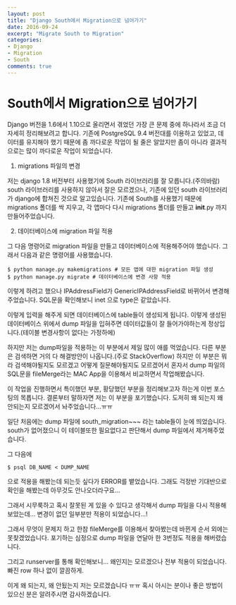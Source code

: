 ```yaml
---
layout: post
title: "Django South에서 Migration으로 넘어가기"   
date: 2016-09-24
excerpt: "Migrate South to Migration"
categories:
- Django
- Migration
- South
comments: true
---
```


South에서 Migration으로 넘어가기
=====

Django 버전을 1.6에서 1.10으로 올리면서 겪었던 가장 큰 문제 중에 하나라서 조금 더 자세히 정리해보려고 합니다.
기존에 PostgreSQL 9.4 버전대를 이용하고 있었고, 데이터를 유지해야 했기 때문에 좀 까다로운 작업이 될 줄은 알았지만 좀이 아니라 결과적으로는 많이 까다로운 작업이 되었습니다.

1. migrations 파일의 변경

저는 django 1.8 버전부터 사용했기에 South 라이브러리를 잘 모릅니다.(주의바람)
south 라이브러리를 사용하지 않아서 잘은 모르겠으나, 기존에 있던 south 라이브러리가 django에 합쳐진 것으로 알고있습니다.
기존에 South를 사용했기 때문에 migrations 폴더를 싹 지우고, 각 앱마다 다시 migrations 폴더를 만들고 __init__.py 까지 만들어주었습니다.

2. 데이터베이스에 migration 파일 적용

그 다음 명령어로 migration 파일을 만들고 데이터베이스에 적용해주어야 했습니다.
그래서 다음과 같은 명령어를 사용했습니다.

```shell
$ python manage.py makemigrations # 모든 앱에 대한 migration 파일 생성
$ python manage.py migrate # 데이터베이스에 변경 사항 적용
```

이렇게 하려고 했으나 IPAddressField가 GenericIPAddressField로 바뀌어서 변경해주었습니다.
SQL문을 확인해보니 inet 으로 type은 같았습니다.

이렇게 입력을 해주게 되면 데이터베이스에 table들이 생성되게 됩니다.
이렇게 생성된 데이터베이스 위에서 dump 파일을 입혀주면 데이터값들이 잘 들어가야하는게 정상입니다.(테이블 변경사항이 없다는 가정하에)

하지만 저는 dump파일을 적용하는 이 부분에서 제일 많이 애를 먹었습니다.
다른 부분은 검색하면 거의 다 해결방안이 나옵니다.(주로 StackOverflow)
하지만 이 부분은 뭐라 검색해야될지도 모르겠고 어떻게 질문해야될지도 모르겠어서 혼자서 dump 파일의 SQL문을 fileMerge라는 MAC App을 이용해서 비교하면서 작업해봤습니다.

이 작업을 진행하면서 특이했던 부분, 황당했던 부분을 정리해보고자 하는게 이번 포스팅의 목푭니다.
결론부터 말하자면 저는 이 부분을 포기했습니다.
도저히 왜 되는지 왜 안되는지 모르겠어서 놔주었습니다...ㅠㅠ

일단 처음에는 dump 파일에 south_migration~~~ 라는 table들이 눈에 띄었습니다.
south가 없어졌으니 이 테이블또한 필요없다고 판단해서 dump 파일에서 제거해주었습니다.

그 다음에

```
$ psql DB_NAME < DUMP_NAME
```

으로 적용을 해봤는데 되는듯 싶다가 ERROR를 뱉었습니다.
그래도 걱정반 기대반으로 확인을 해봤는데 아무것도 안나오더라구요...

그래서 시무룩하고 혹시 잘못된 게 있을 수 있다고 생각해서 dump 파일을 다시 적용해보았는데...
변경이 없던 일부분만 적용이 되었습니다...!

그래서 무엇이 문제지 하고 한참 fileMerge를 이용해서 찾아봤는데 바뀐게 순서 외에는 못찾겠었습니다.
포기하는 심정으로 dump 파일을 연달아 한 3번정도 적용을 해버렸습니다.

그리고 runserver를 통해 확인해보니... 왜인지는 모르겠으나 전부 적용이 되었습니다.
빠진 row 하나 없이 깔끔하게.

이게 왜 되는지, 왜 안됬는지 저는 모르겠습니다 ㅠㅠ
혹시 아시는 분이나 좋은 방법이 있으신 분은 알려주시면 감사하겠습니다.
